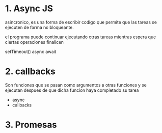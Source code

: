 # 1. Async JS

asincronico, es una forma de escribir codigo que permite que las tareas se ejecuten de forma no
bloqueante.

el programa puede continuar ejecutando otras tareas mientras espera que ciertas operaciones finalicen

setTimeout()
async
await

# 2. callbacks

Son funciones que se pasan como argumentos a otras funciones y se ejecutan despues de que dicha funcion
haya completado su tarea

- async
- callbacks

# 3. Promesas